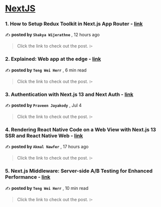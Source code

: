 
<h1><a href=https://medium.com/tag/nextjs/recommended target="_blank" rel="noopener noreferrer">NextJS</a></h1>
<h3>1. How to Setup Redux Toolkit in Next.js App Router - <a href=https://medium.com/inforwaves-blogs/how-to-setup-redux-toolkit-in-next-js-app-router-82bde47fb863?source=tag_recommended_feed---------0-84----------nextjs----------9287068d_3505_4a44_8597_d72c4ca150b5------- target="_blank" rel="noopener noreferrer">link</a></h3>

✍️ **posted by `Shakya Wijerathne`** <date> , 12 hours ago</date>

<blockquote>Click the link to check out the post. ⌲</blockquote>

<h3>2. Explained: Web app at the edge - <a href=https://medium.com/gitconnected/explained-web-app-at-the-edge-fb391985a0a5?source=tag_recommended_feed---------1-107----------nextjs----------9287068d_3505_4a44_8597_d72c4ca150b5------- target="_blank" rel="noopener noreferrer">link</a></h3>

✍️ **posted by `Teng Wei Herr`** <date> , 6 min read</date>

<blockquote>Click the link to check out the post. ⌲</blockquote>

<h3>3. Authentication with Next.js 13 and Next Auth - <a href=https://medium.com/ascentic-technology/authentication-with-next-js-13-and-next-auth-9c69d55d6bfd?source=tag_recommended_feed---------2-85----------nextjs----------9287068d_3505_4a44_8597_d72c4ca150b5------- target="_blank" rel="noopener noreferrer">link</a></h3>

✍️ **posted by `Praveen Jayakody`** <date> , Jul 4</date>

<blockquote>Click the link to check out the post. ⌲</blockquote>

<h3>4. Rendering React Native Code on a Web View with Next.js 13 SSR and React Native Web - <a href=https://medium.com/@mohamedakmal03/rendering-react-native-code-on-a-web-view-with-next-js-13-ssr-and-react-native-web-1506649f869b?source=tag_recommended_feed---------3-84----------nextjs----------9287068d_3505_4a44_8597_d72c4ca150b5------- target="_blank" rel="noopener noreferrer">link</a></h3>

✍️ **posted by `Akmal Nawfer`** <date> , 17 hours ago</date>

<blockquote>Click the link to check out the post. ⌲</blockquote>

<h3>5. Next.js Middleware: Server-side A/B Testing for Enhanced Performance - <a href=https://medium.com/gitconnected/next-js-middleware-server-side-a-b-testing-for-enhanced-performance-f13ed0aa0b40?source=tag_recommended_feed---------4-107----------nextjs----------9287068d_3505_4a44_8597_d72c4ca150b5------- target="_blank" rel="noopener noreferrer">link</a></h3>

✍️ **posted by `Teng Wei Herr`** <date> , 10 min read</date>

<blockquote>Click the link to check out the post. ⌲</blockquote>

